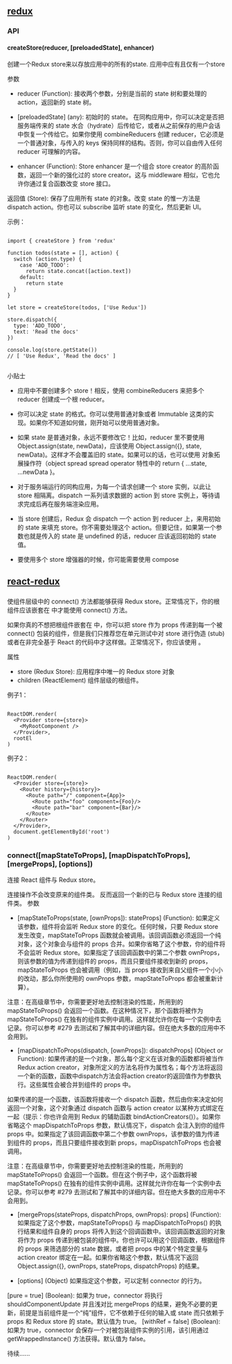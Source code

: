 ## [redux](http://www.redux.org.cn/)

### API

#### createStore(reducer, [preloadedState], enhancer)
创建一个Redux store来以存放应用中的所有的state.
应用中应有且仅有一个store

参数
- reducer (Function): 接收两个参数，分别是当前的 state 树和要处理的 action，返回新的 state 树。

- [preloadedState] (any): 初始时的 state。 在同构应用中，你可以决定是否把服务端传来的 state 水合（hydrate）后传给它，或者从之前保存的用户会话中恢复一个传给它。如果你使用 combineReducers 创建 reducer，它必须是一个普通对象，与传入的 keys 保持同样的结构。否则，你可以自由传入任何 reducer 可理解的内容。

- enhancer (Function): Store enhancer 是一个组合 store creator 的高阶函数，返回一个新的强化过的 store creator。这与 middleware 相似，它也允许你通过复合函数改变 store 接口。

返回值
(Store): 保存了应用所有 state 的对象。改变 state 的惟一方法是 dispatch action。你也可以 subscribe 监听 state 的变化，然后更新 UI。

示例：
````

import { createStore } from 'redux'

function todos(state = [], action) {
  switch (action.type) {
    case 'ADD_TODO':
      return state.concat([action.text])
    default:
      return state
  }
}

let store = createStore(todos, ['Use Redux'])

store.dispatch({
  type: 'ADD_TODO',
  text: 'Read the docs'
})

console.log(store.getState())
// [ 'Use Redux', 'Read the docs' ]


````

小贴士
- 应用中不要创建多个 store！相反，使用 combineReducers 来把多个 reducer 创建成一个根 reducer。

- 你可以决定 state 的格式。你可以使用普通对象或者 Immutable 这类的实现。如果你不知道如何做，刚开始可以使用普通对象。

- 如果 state 是普通对象，永远不要修改它！比如，reducer 里不要使用 Object.assign(state, newData)，应该使用 Object.assign({}, state, newData)。这样才不会覆盖旧的 state。如果可以的话，也可以使用 对象拓展操作符（object spread spread operator 特性中的 return { ...state, ...newData }。

- 对于服务端运行的同构应用，为每一个请求创建一个 store 实例，以此让 store 相隔离。dispatch 一系列请求数据的 action 到 store 实例上，等待请求完成后再在服务端渲染应用。

- 当 store 创建后，Redux 会 dispatch 一个 action 到 reducer 上，来用初始的 state 来填充 store。你不需要处理这个 action。但要记住，如果第一个参数也就是传入的 state 是 undefined 的话，reducer 应该返回初始的 state 值。

- 要使用多个 store 增强器的时候，你可能需要使用 compose



## [react-redux](http://www.redux.org.cn/docs/react-redux/api.html)

### <Provider store>
使组件层级中的 connect() 方法都能够获得 Redux store。正常情况下，你的根组件应该嵌套在 <Provider> 中才能使用 connect() 方法。

如果你真的不想把根组件嵌套在 <Provider> 中，你可以把 store 作为 props 传递到每一个被 connect() 包装的组件，但是我们只推荐您在单元测试中对 store 进行伪造 (stub) 或者在非完全基于 React 的代码中才这样做。正常情况下，你应该使用 <Provider>。

属性
- store (Redux Store): 应用程序中唯一的 Redux store 对象
- children (ReactElement) 组件层级的根组件。

例子1：
````

ReactDOM.render(
  <Provider store={store}>
    <MyRootComponent />
  </Provider>,
  rootEl
)

````


例子2：
````

ReactDOM.render(
  <Provider store={store}>
    <Router history={history}>
      <Route path="/" component={App}>
        <Route path="foo" component={Foo}/>
        <Route path="bar" component={Bar}/>
      </Route>
    </Router>
  </Provider>,
  document.getElementById('root')
)

````


### connect([mapStateToProps], [mapDispatchToProps], [mergeProps], [options])
连接 React 组件与 Redux store。

连接操作不会改变原来的组件类。
反而返回一个新的已与 Redux store 连接的组件类。
参数
- [mapStateToProps(state, [ownProps]): stateProps] (Function): 如果定义该参数，组件将会监听 Redux store 的变化。任何时候，只要 Redux store 发生改变，mapStateToProps 函数就会被调用。该回调函数必须返回一个纯对象，这个对象会与组件的 props 合并。如果你省略了这个参数，你的组件将不会监听 Redux store。如果指定了该回调函数中的第二个参数 ownProps，则该参数的值为传递到组件的 props，而且只要组件接收到新的 props，mapStateToProps 也会被调用（例如，当 props 接收到来自父组件一个小小的改动，那么你所使用的 ownProps 参数，mapStateToProps 都会被重新计算）。

注意：在高级章节中，你需要更好地去控制渲染的性能，所用到的 mapStateToProps() 会返回一个函数。在这种情况下，那个函数将被作为 mapStateToProps() 在独有的组件实例中调用。这样就允许你在每一个实例中去记录。你可以参考 #279 去测试和了解其中的详细内容。但在绝大多数的应用中不会用到。

- [mapDispatchToProps(dispatch, [ownProps]): dispatchProps] (Object or Function): 如果传递的是一个对象，那么每个定义在该对象的函数都将被当作 Redux action creator，对象所定义的方法名将作为属性名；每个方法将返回一个新的函数，函数中dispatch方法会将action creator的返回值作为参数执行。这些属性会被合并到组件的 props 中。

如果传递的是一个函数，该函数将接收一个 dispatch 函数，然后由你来决定如何返回一个对象，这个对象通过 dispatch 函数与 action creator 以某种方式绑定在一起（提示：你也许会用到 Redux 的辅助函数 bindActionCreators()）。如果你省略这个 mapDispatchToProps 参数，默认情况下，dispatch 会注入到你的组件 props 中。如果指定了该回调函数中第二个参数 ownProps，该参数的值为传递到组件的 props，而且只要组件接收到新 props，mapDispatchToProps 也会被调用。

注意：在高级章节中，你需要更好地去控制渲染的性能，所用到的 mapStateToProps() 会返回一个函数。但在这个例子中，这个函数将被 mapStateToProps() 在独有的组件实例中调用。这样就允许你在每一个实例中去记录。你可以参考 #279 去测试和了解其中的详细内容。但在绝大多数的应用中不会用到。

- [mergeProps(stateProps, dispatchProps, ownProps): props] (Function): 如果指定了这个参数，mapStateToProps() 与 mapDispatchToProps() 的执行结果和组件自身的 props 将传入到这个回调函数中。该回调函数返回的对象将作为 props 传递到被包装的组件中。你也许可以用这个回调函数，根据组件的 props 来筛选部分的 state 数据，或者把 props 中的某个特定变量与 action creator 绑定在一起。如果你省略这个参数，默认情况下返回 Object.assign({}, ownProps, stateProps, dispatchProps) 的结果。

- [options] (Object) 如果指定这个参数，可以定制 connector 的行为。

[pure = true] (Boolean): 如果为 true，connector 将执行 shouldComponentUpdate 并且浅对比 mergeProps 的结果，避免不必要的更新，前提是当前组件是一个“纯”组件，它不依赖于任何的输入或 state 而只依赖于 props 和 Redux store 的 state。默认值为 true。
[withRef = false] (Boolean): 如果为 true，connector 会保存一个对被包装组件实例的引用，该引用通过 getWrappedInstance() 方法获得。默认值为 false。


待续......